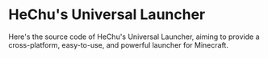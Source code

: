 ﻿# HeChu's Universal Launcher
Here's the source code of HeChu's Universal Launcher, aiming to provide a cross-platform, easy-to-use, and powerful
launcher for Minecraft.
